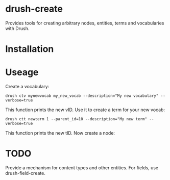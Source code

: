# drush-create

Provides tools for creating arbitrary nodes, entities, terms and vocabularies with Drush.

# Installation

# Useage

Create a vocabulary:

    drush ctv mynewvocab my_new_vocab --description="My new vocabulary" --verbose=true

This function prints the new vID. Use it to create a term for your new vocab:

    drush ctt newterm 1 --parent_id=10 --description="My new term" --verbose=true

This function prints the new tID. Now create a node:



# TODO

Provide a mechanism for content types and other entities. For fields, use drush-field-create.
